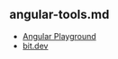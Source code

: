 ## angular-tools.md
 - [Angular Playground](https://angularplayground.it/)
 - [bit.dev](https://bit.dev/) 


